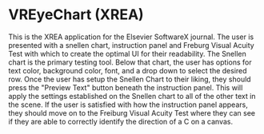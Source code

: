 # VREyeChart (XREA)
This is the XREA application for the Elsevier SoftwareX journal. 
The user is presented with a snellen chart, instruction panel and Freburg Visual Acuity Test with which to create the optimal UI for their readability. 
The Snellen chart is the primary testing tool. Below that chart, the user has options for text color, background color, font, and a drop down to select the desired row. 
Once the user has setup the Snellen Chart to their liking, they should press the "Preview Text" button beneath the instruction panel. This will apply the settings established on the Snellen chart to all of the other text in the scene. If the user is satisfied with how the instruction panel appears, they should move on to the Freiburg Visual Acuity Test where they can see if they are able to correctly identify the direction of a C on a canvas.
